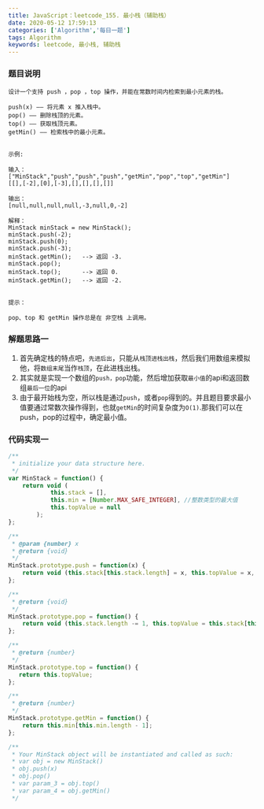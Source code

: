 ```yaml
---
title: JavaScript：leetcode_155. 最小栈（辅助栈）
date: 2020-05-12 17:59:13
categories: ['Algorithm','每日一题']
tags: Algorithm
keywords: leetcode, 最小栈, 辅助栈
---
```


### 题目说明
```
设计一个支持 push ，pop ，top 操作，并能在常数时间内检索到最小元素的栈。

push(x) —— 将元素 x 推入栈中。
pop() —— 删除栈顶的元素。
top() —— 获取栈顶元素。
getMin() —— 检索栈中的最小元素。
 

示例:

输入：
["MinStack","push","push","push","getMin","pop","top","getMin"]
[[],[-2],[0],[-3],[],[],[],[]]

输出：
[null,null,null,null,-3,null,0,-2]

解释：
MinStack minStack = new MinStack();
minStack.push(-2);
minStack.push(0);
minStack.push(-3);
minStack.getMin();   --> 返回 -3.
minStack.pop();
minStack.top();      --> 返回 0.
minStack.getMin();   --> 返回 -2.
 

提示：

pop、top 和 getMin 操作总是在 非空栈 上调用。

```


### 解题思路一
1. 首先确定栈的特点吧，`先进后出`，只能从`栈顶进栈出栈`，然后我们用数组来模拟他，将`数组末尾`当作`栈顶`，在此进栈出栈。
2. 其实就是实现一个数组的`push，pop`功能，然后增加获取`最小值`的api和返回数组`最后一位`的api
3. 由于最开始栈为空，所以栈是通过`push`，或者`pop`得到的。并且题目要求最小值要通过常数次操作得到，也就`getMin`的时间复杂度为`O(1)`.那我们可以在push，pop的过程中，确定最小值。
### 代码实现一
```javascript
/**
 * initialize your data structure here.
 */
var MinStack = function() {
    return void (
            this.stack = [],
            this.min = [Number.MAX_SAFE_INTEGER], //整数类型的最大值
            this.topValue = null
        );
};

/** 
 * @param {number} x
 * @return {void}
 */
MinStack.prototype.push = function(x) {
    return void (this.stack[this.stack.length] = x, this.topValue = x, this.min[this.min.length] = (x > this.min[this.min.length - 1] ? this.min[this.min.length - 1] : x));
};

/**
 * @return {void}
 */
MinStack.prototype.pop = function() {
    return void (this.stack.length -= 1, this.topValue = this.stack[this.stack.length - 1], this.min.length -= 1);
};

/**
 * @return {number}
 */
MinStack.prototype.top = function() {
   return this.topValue;
};

/**
 * @return {number}
 */
MinStack.prototype.getMin = function() {
    return this.min[this.min.length - 1];
};

/**
 * Your MinStack object will be instantiated and called as such:
 * var obj = new MinStack()
 * obj.push(x)
 * obj.pop()
 * var param_3 = obj.top()
 * var param_4 = obj.getMin()
 */
```
